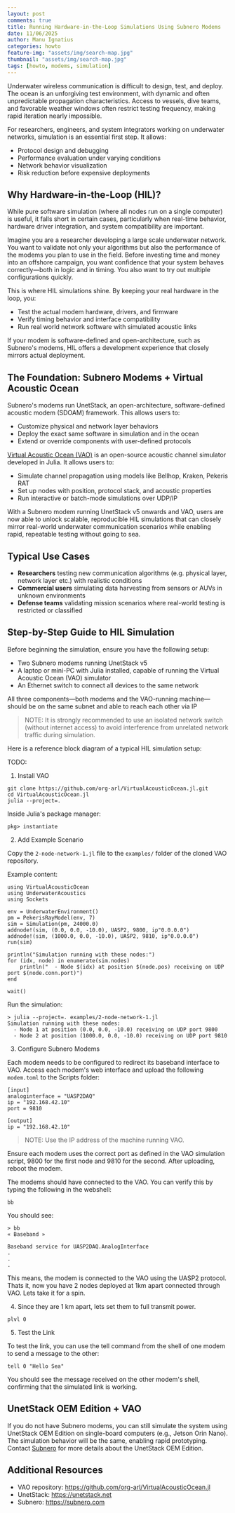 ```yaml
---
layout: post
comments: true
title: Running Hardware-in-the-Loop Simulations Using Subnero Modems
date: 11/06/2025
author: Manu Ignatius
categories: howto
feature-img: "assets/img/search-map.jpg"
thumbnail: "assets/img/search-map.jpg"
tags: [howto, modems, simulation]
---
```


Underwater wireless communication is difficult to design, test, and deploy. The ocean is an unforgiving test environment, with dynamic and often unpredictable propagation characteristics. Access to vessels, dive teams, and favorable weather windows often restrict testing frequency, making rapid iteration nearly impossible.

For researchers, engineers, and system integrators working on underwater networks, simulation is an essential first step. It allows:
- Protocol design and debugging
- Performance evaluation under varying conditions
- Network behavior visualization
- Risk reduction before expensive deployments

## Why Hardware-in-the-Loop (HIL)?

While pure software simulation (where all nodes run on a single computer) is useful, it falls short in certain cases, particularly when real-time behavior, hardware driver integration, and system compatibility are important.

Imagine you are a researcher developing a large scale underwater network. You want to validate not only your algorithms but also the performance of the modems you plan to use in the field. Before investing time and money into an offshore campaign, you want confidence that your system behaves correctly—both in logic and in timing. You also want to try out multiple configurations quickly.

This is where HIL simulations shine. By keeping your real hardware in the loop, you:
- Test the actual modem hardware, drivers, and firmware
- Verify timing behavior and interface compatibility
- Run real world network software with simulated acoustic links

If your modem is software-defined and open-architecture, such as Subnero's modems, HIL offers a development experience that closely mirrors actual deployment.

## The Foundation: Subnero Modems + Virtual Acoustic Ocean

Subnero's modems run UnetStack, an open-architecture, software-defined acoustic modem (SDOAM) framework. This allows users to:
- Customize physical and network layer behaviors
- Deploy the exact same software in simulation and in the ocean
- Extend or override components with user-defined protocols

[Virtual Acoustic Ocean (VAO)](https://github.com/org-arl/VirtualAcousticOcean.jl) is an open-source acoustic channel simulator developed in Julia. It allows users to:
- Simulate channel propagation using models like Bellhop, Kraken, Pekeris RAT
- Set up nodes with position, protocol stack, and acoustic properties
- Run interactive or batch-mode simulations over UDP/IP

With a Subnero modem running UnetStack v5 onwards and VAO, users are now able to unlock scalable, reproducible HIL simulations that can closely mirror real-world underwater communication scenarios while enabling rapid, repeatable testing without going to sea.

## Typical Use Cases
- **Researchers** testing new communication algorithms (e.g. physical layer, network layer etc.) with realistic conditions
- **Commercial users** simulating data harvesting from sensors or AUVs in unknown environments
- **Defense teams** validating mission scenarios where real-world testing is restricted or classified

## Step-by-Step Guide to HIL Simulation

Before beginning the simulation, ensure you have the following setup:
- Two Subnero modems running UnetStack v5
- A laptop or mini-PC with Julia installed, capable of running the Virtual Acoustic Ocean (VAO) simulator
- An Ethernet switch to connect all devices to the same network

All three components—both modems and the VAO-running machine—should be on the same subnet and able to reach each other via IP

> NOTE: It is strongly recommended to use an isolated network switch (without internet access) to avoid interference from unrelated network traffic during simulation.

Here is a reference block diagram of a typical HIL simulation setup:

TODO:

1. Install VAO

```
git clone https://github.com/org-arl/VirtualAcousticOcean.jl.git
cd VirtualAcousticOcean.jl
julia --project=.
```

Inside Julia's package manager:

```
pkg> instantiate
```

2. Add Example Scenario

Copy the `2-node-network-1.jl` file to the `examples/` folder of the cloned VAO repository.

Example content:

```
using VirtualAcousticOcean
using UnderwaterAcoustics
using Sockets

env = UnderwaterEnvironment()
pm = PekerisRayModel(env, 7)
sim = Simulation(pm, 24000.0)
addnode!(sim, (0.0, 0.0, -10.0), UASP2, 9800, ip"0.0.0.0")
addnode!(sim, (1000.0, 0.0, -10.0), UASP2, 9810, ip"0.0.0.0")
run(sim)

println("Simulation running with these nodes:")
for (idx, node) in enumerate(sim.nodes)
    println("  - Node $(idx) at position $(node.pos) receiving on UDP port $(node.conn.port)")
end

wait()
```

Run the simulation:

```
> julia --project=. examples/2-node-network-1.jl
Simulation running with these nodes:
  - Node 1 at position (0.0, 0.0, -10.0) receiving on UDP port 9800
  - Node 2 at position (1000.0, 0.0, -10.0) receiving on UDP port 9810
```

3. Configure Subnero Modems

Each modem needs to be configured to redirect its baseband interface to VAO. Access each modem's web interface and upload the following `modem.toml` to the Scripts folder:

```
[input]
analoginterface = "UASP2DAQ"
ip = "192.168.42.10"
port = 9810

[output]
ip = "192.168.42.10"
```
> NOTE: Use the IP address of the machine running VAO.

Ensure each modem uses the correct port as defined in the VAO simulation script, 9800 for the first node and 9810 for the second. After uploading, reboot the modem.

The modems should have connected to the VAO. You can verify this by typing the following in the webshell:

```
bb
```

You should see:

```
> bb
« Baseband »

Baseband service for UASP2DAQ.AnalogInterface
.
.
.
```

This means, the modem is connected to the VAO using the UASP2 protocol. Thats it, now you have 2 nodes deployed at 1km apart connected through VAO. Lets take it for a spin.


4. Since they are 1 km apart, lets set them to full transmit power.

```
plvl 0
```

5. Test the Link

To test the link, you can use the tell command from the shell of one modem to send a message to the other:

```
tell 0 "Hello Sea"
```

You should see the message received on the other modem's shell, confirming that the simulated link is working.

## UnetStack OEM Edition + VAO

If you do not have Subnero modems, you can still simulate the system using UnetStack OEM Edition on single-board computers (e.g., Jetson Orin Nano). The simulation behavior will be the same, enabling rapid prototyping. Contact [Subnero](mailto:info@subnero.com) for more details about the UnetStack OEM Edition.

## Additional Resources

- VAO repository: https://github.com/org-arl/VirtualAcousticOcean.jl
- UnetStack: https://unetstack.net
- Subnero: https://subnero.com

